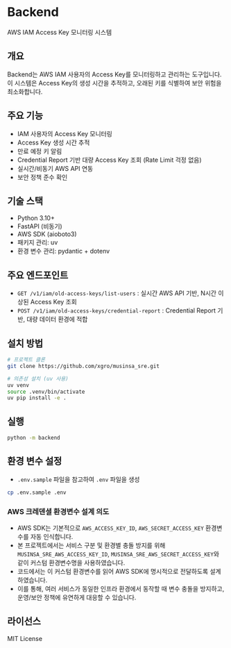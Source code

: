 # Backend

AWS IAM Access Key 모니터링 시스템

## 개요

Backend는 AWS IAM 사용자의 Access Key를 모니터링하고 관리하는 도구입니다.
이 시스템은 Access Key의 생성 시간을 추적하고, 오래된 키를 식별하여 보안 위험을 최소화합니다.

## 주요 기능

- IAM 사용자의 Access Key 모니터링
- Access Key 생성 시간 추적
- 만료 예정 키 알림
- Credential Report 기반 대량 Access Key 조회 (Rate Limit 걱정 없음)
- 실시간/비동기 AWS API 연동
- 보안 정책 준수 확인

## 기술 스택

- Python 3.10+
- FastAPI (비동기)
- AWS SDK (aioboto3)
- 패키지 관리: uv
- 환경 변수 관리: pydantic + dotenv

## 주요 엔드포인트

- `GET /v1/iam/old-access-keys/list-users` : 실시간 AWS API 기반, N시간 이상된 Access Key 조회
- `POST /v1/iam/old-access-keys/credential-report` : Credential Report 기반, 대량 데이터 환경에 적합

## 설치 방법

```bash
# 프로젝트 클론
git clone https://github.com/xgro/musinsa_sre.git

# 의존성 설치 (uv 사용)
uv venv
source .venv/bin/activate
uv pip install -e .
```

## 실행

```bash
python -m backend
```

## 환경 변수 설정

- `.env.sample` 파일을 참고하여 `.env` 파일을 생성

```bash
cp .env.sample .env
```

### AWS 크레덴셜 환경변수 설계 의도

- AWS SDK는 기본적으로 `AWS_ACCESS_KEY_ID`, `AWS_SECRET_ACCESS_KEY` 환경변수를 자동 인식합니다.
- 본 프로젝트에서는 서비스 구분 및 환경별 충돌 방지를 위해
  `MUSINSA_SRE_AWS_ACCESS_KEY_ID`, `MUSINSA_SRE_AWS_SECRET_ACCESS_KEY`와 같이 커스텀 환경변수명을 사용하였습니다.
- 코드에서는 이 커스텀 환경변수를 읽어 AWS SDK에 명시적으로 전달하도록 설계하였습니다.
- 이를 통해, 여러 서비스가 동일한 인프라 환경에서 동작할 때 변수 충돌을 방지하고,
  운영/보안 정책에 유연하게 대응할 수 있습니다.

## 라이선스

MIT License
